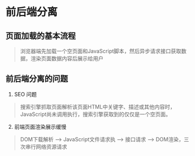 # 前后端分离

## 页面加载的基本流程

> 浏览器端先加载一个空页面和JavaScript脚本，然后异步请求接口获取数据，渲染页面数据内容后展示给用户

## 前后端分离的问题

1. SEO 问题

> 搜索引擎抓取页面解析该页面HTML中关键字、描述或其他内容时，JavaScript尚未调用执行，搜索引擎获取到的仅仅是一个空页面。

2. 前端页面渲染展示缓慢

> DOM下载解析 --> JavaScript文件请求执 --> 接口请求 --> DOM渲染，三次串行网络资源请求